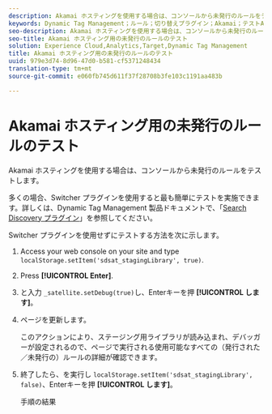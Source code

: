 ```yaml
---
description: Akamai ホスティングを使用する場合は、コンソールから未発行のルールをテストします。
keywords: Dynamic Tag Management；ルール；切り替えプラグイン；Akamai；テストAkamai；未公開ルール；未公開ルールのテスト；デバッグルール
seo-description: Akamai ホスティングを使用する場合は、コンソールから未発行のルールをテストします。
seo-title: Akamai ホスティング用の未発行のルールのテスト
solution: Experience Cloud,Analytics,Target,Dynamic Tag Management
title: Akamai ホスティング用の未発行のルールのテスト
uuid: 979e3d74-8d96-47d0-b581-cf5371248434
translation-type: tm+mt
source-git-commit: e060fb745d611f37f28708b3fe103c1191aa483b

---
```



# Akamai ホスティング用の未発行のルールのテスト

Akamai ホスティングを使用する場合は、コンソールから未発行のルールをテストします。

多くの場合、Switcher プラグインを使用すると最も簡単にテストを実施できます。詳しくは、Dynamic Tag Management 製品ドキュメントで、「[Search Discovery プラグイン](https://marketing.adobe.com/resources/help/en_US/dtm/search_discovery_plugins.html)」を参照してください。

Switcher プラグインを使用せずにテストする方法を次に示します。

1. Access your web console on your site and type `localStorage.setItem('sdsat_stagingLibrary', true)`.
1. Press **[!UICONTROL Enter]**.
1. と入力 `_satellite.setDebug(true)`し、Enterキーを押 **[!UICONTROL します]**。
1. ページを更新します。

   このアクションにより、ステージング用ライブラリが読み込まれ、デバッガーが設定されるので、ページで実行される使用可能なすべての（発行された／未発行の）ルールの詳細が確認できます。
1. 終了したら、を実行し `localStorage.setItem('sdsat_stagingLibrary', false)`、Enterキーを押 **[!UICONTROL します]**。

   手順の結果